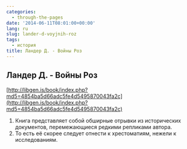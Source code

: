 ```yaml
---
categories:
  - through-the-pages
date: '2014-06-11T08:01:00+00:00'
lang: ru
slug: lander-d-voyjnih-roz
tags:
  - история
title: Ландер Д. - Войны Роз
---
```





## Ландер Д. - Войны Роз

[http://libgen.is/book/index.php?md5=4854ba5d66adc5fe4d5495870043fa2c](http://libgen.is/book/index.php?md5=4854ba5d66adc5fe4d5495870043fa2c)  

1.  Книга представляет собой обширные отрывки из исторических документов, перемежающиеся редкими репликами автора.
2.  То есть её скорее следует отнести к хрестоматиям, нежели к исследованиям.
